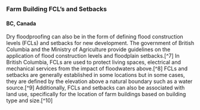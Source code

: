 ### Farm Building FCL’s and Setbacks 
#### BC, Canada

Dry floodproofing can also be in the form of defining flood construction levels (FCLs) and setbacks for new development. The government of British Columbia and the Ministry of Agriculture provide guidelines on the application of flood construction levels and floodplain setbacks.[^7] In British Columbia, FCLs are used to protect living spaces, electrical and mechanical services from the impact of floodwaters above.[^8] FCLs and setbacks are generally established in some locations but in some cases, they are defined by the elevation above a natural boundary such as a water source.[^9] Additionally, FCLs and setbacks can also be associated with land use, specifically for the location of farm buildings based on building type and size.[^10]